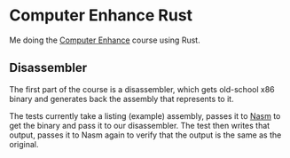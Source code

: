 # Computer Enhance Rust

Me doing the [Computer Enhance](https://www.computerenhance.com) course using Rust.

## Disassembler

The first part of the course is a disassembler, which gets old-school x86 binary and generates back
the assembly that represents to it.

The tests currently take a listing (example) assembly, passes it to [Nasm](https://www.nasm.us) to
get the binary and pass it to our disassembler. The test then writes that output, passes it to Nasm
again to verify that the output is the same as the original.


